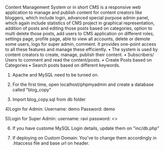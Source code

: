 Content Management System or in short CMS is a responsive web application to manage and publish content for content creators like bloggers, which include login, advanced special purpose admin panel, which again include statistics of CMS project in graphical representation, addition of posts and editing those posts based on categories, option to multi delete those posts, add users to CMS application on different roles, settings page, profile page, able to view all accounts, delete or demote some users, logs for super admin, comment. It provides one-point access to all these features and manage these efficiently. •	The system is used by content creators to create, manage, publish their content. •	Subscribers/ Users to comment and read the content/posts. •	Create Posts based on Categories •	Search posts based on different keywords.


1) Apache and MySQL need to be turned on.

2) For the first time, open localhost/phpmyadmin and create a database called "blog_copy"
3) Import blog_copy.sql from db folder

4)Login for Admin:
    Username: demo
    Password: demo

5)Login for Super Admin:
    username: ravi
    password: <<WHICH YOU HAVE SET>>
    
6) If you have custome MySQL Login details, update them on "inc/db.php"

7) If deploying on Custom Domain: You've to change them accordingly in .htaccess file and base url on header.

